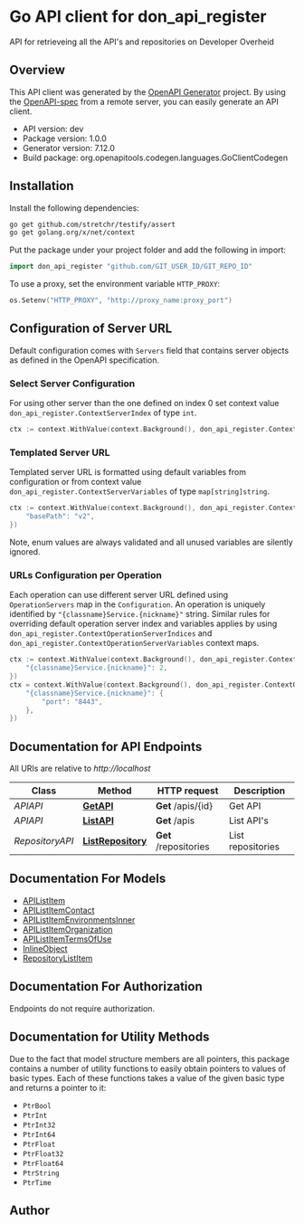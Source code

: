 # Go API client for don_api_register

API for retrieveing all the API's and repositories on Developer Overheid

## Overview
This API client was generated by the [OpenAPI Generator](https://openapi-generator.tech) project.  By using the [OpenAPI-spec](https://www.openapis.org/) from a remote server, you can easily generate an API client.

- API version: dev
- Package version: 1.0.0
- Generator version: 7.12.0
- Build package: org.openapitools.codegen.languages.GoClientCodegen

## Installation

Install the following dependencies:

```sh
go get github.com/stretchr/testify/assert
go get golang.org/x/net/context
```

Put the package under your project folder and add the following in import:

```go
import don_api_register "github.com/GIT_USER_ID/GIT_REPO_ID"
```

To use a proxy, set the environment variable `HTTP_PROXY`:

```go
os.Setenv("HTTP_PROXY", "http://proxy_name:proxy_port")
```

## Configuration of Server URL

Default configuration comes with `Servers` field that contains server objects as defined in the OpenAPI specification.

### Select Server Configuration

For using other server than the one defined on index 0 set context value `don_api_register.ContextServerIndex` of type `int`.

```go
ctx := context.WithValue(context.Background(), don_api_register.ContextServerIndex, 1)
```

### Templated Server URL

Templated server URL is formatted using default variables from configuration or from context value `don_api_register.ContextServerVariables` of type `map[string]string`.

```go
ctx := context.WithValue(context.Background(), don_api_register.ContextServerVariables, map[string]string{
	"basePath": "v2",
})
```

Note, enum values are always validated and all unused variables are silently ignored.

### URLs Configuration per Operation

Each operation can use different server URL defined using `OperationServers` map in the `Configuration`.
An operation is uniquely identified by `"{classname}Service.{nickname}"` string.
Similar rules for overriding default operation server index and variables applies by using `don_api_register.ContextOperationServerIndices` and `don_api_register.ContextOperationServerVariables` context maps.

```go
ctx := context.WithValue(context.Background(), don_api_register.ContextOperationServerIndices, map[string]int{
	"{classname}Service.{nickname}": 2,
})
ctx = context.WithValue(context.Background(), don_api_register.ContextOperationServerVariables, map[string]map[string]string{
	"{classname}Service.{nickname}": {
		"port": "8443",
	},
})
```

## Documentation for API Endpoints

All URIs are relative to *http://localhost*

Class | Method | HTTP request | Description
------------ | ------------- | ------------- | -------------
*APIAPI* | [**GetAPI**](docs/APIAPI.md#getapi) | **Get** /apis/{id} | Get API
*APIAPI* | [**ListAPI**](docs/APIAPI.md#listapi) | **Get** /apis | List API&#39;s
*RepositoryAPI* | [**ListRepository**](docs/RepositoryAPI.md#listrepository) | **Get** /repositories | List repositories


## Documentation For Models

 - [APIListItem](docs/APIListItem.md)
 - [APIListItemContact](docs/APIListItemContact.md)
 - [APIListItemEnvironmentsInner](docs/APIListItemEnvironmentsInner.md)
 - [APIListItemOrganization](docs/APIListItemOrganization.md)
 - [APIListItemTermsOfUse](docs/APIListItemTermsOfUse.md)
 - [InlineObject](docs/InlineObject.md)
 - [RepositoryListItem](docs/RepositoryListItem.md)


## Documentation For Authorization

Endpoints do not require authorization.


## Documentation for Utility Methods

Due to the fact that model structure members are all pointers, this package contains
a number of utility functions to easily obtain pointers to values of basic types.
Each of these functions takes a value of the given basic type and returns a pointer to it:

* `PtrBool`
* `PtrInt`
* `PtrInt32`
* `PtrInt64`
* `PtrFloat`
* `PtrFloat32`
* `PtrFloat64`
* `PtrString`
* `PtrTime`

## Author



